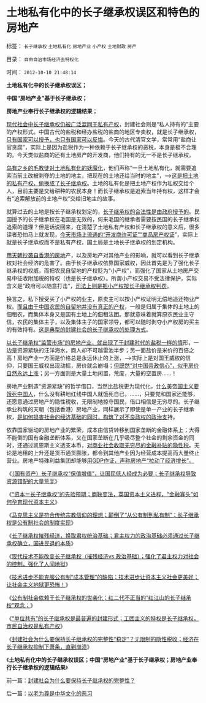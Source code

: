 # 土地私有化中的长子继承权误区和特色的房地产

标签： `长子继承权` `土地私有化` `房地产业` `小产权` `土地财政` `房产` 

目录： `自由自治市场经济去特权化`

时间： `2012-10-10 21:48:14`

**土地私有化中的长子继承权误区；**

**中国“房地产业”基于长子继承权；**

**房地产业奉行长子继承权的逻辑结果**；

[现代社会中长子继承权仍被广泛混同于私有产权](../../../2012/10/3/长子继承权是封建社会的基础，通往奴役之路的要害；.md)，封建社会则是“私人持有的”主要的产权形式。中国古代的盐税和经办盐税的盐商的地区专卖权，就是长子继承权，[只有国家可以授予，也只有国家可以反悔](../../../2012/10/6/长子继承权意味着政府干预,监管的本质就是长子继承权.md)。今天的古代清官文学，常常用“盐商让官贪腐”，实际上是因为盐税作为一种依赖于长子继承权的恶税，本身是极不合理的。今天类似盐商的还有土地房产的开发商，他们持有的无一不是长子继承权。

[乌有之乡的毛教徒对土地私有化的妖魔化](../../../2011/11/28/商业资本加速市场优化，私有化改革会暴露中国劳动力不足.md)，他们声称“一旦土地私有化，就需要追索当前土改被剥夺的土地的地主，把现在的土地还给当时的地主”，——>[这是把土地的私有产权，偷换成了长子继承权](../../../2012/10/5/“资本”只能是长子继承权.md)。土地的私有化是把土地产权作为私权交给个人，目前主要是交给耕种的农民本身！而长子继承权是追索当年持有权，这样才会有“追索解放前的土地产权”交给旧地主的故事。

就算过去的土地是按长子继承权划定的，[长子继承权的合法性是由政府授予的](../../../2012/10/3/长子继承权primogeniture是封建的基础.md)。民国授予的长子继承权在毛国是无效的，何来毛国的继承者需要按民国的长子继承权追索的道理？但是话说回来，在清楚了土地私有产权和长子继承权的意义后，很多读者恐怕马上就发现，[今天市场上流通的“开发商许可证”“商品房产权证](../../../2008/8/5/开发商本质上是从银行透支炒楼炒地的房市庄家.md)”，实际上就是长子继承权而不是私有产权，国土局是土地长子继承权的划定机构。

[用天朝抄袭自香港的房地](../../../2012/9/28/英国，美国，香港和中国的土地产权和私有制及钓鱼岛.md)产，以及房地产对其他产业的影响，就可以看到长子继承权对社会经济的危害了。由于长子继承权依靠国家威权，因此首先是为了强化长子继承权的权威，而把农民自留地的产权贬为“小产权”，而强化了国家从土地房产交易中征收附加税的特权（也是长子继承权）。所谓小产权交易不受法律保护，实际含义是“政府可以随意打击”，[司法上则是把小产权按长子继承权判罚](../../../2012/10/2/为什么私权归属的当前有效性原则是私有制的基础？.md)。

换言之，私下授受买了小产权的业主，原卖主可以按小产权证明无偿地追还物业产权。[而且由于中国农民的自留地并没有真正的产权](../../../2009/1/20/把土地产权还给农民，让土地私有化！.md)，一般是归属于集体的土地上的佃租农，而集体本身又是国有土地上的佃租法团。那就意味着就算原农民业主守信，农民的集体主子，以及集体主子的国家领导，都可以随时剥夺小产权房的买主的有效持有。[这是典型的封建社会的长子继承权的处理方式](../../../2012/10/4/中世纪教会的权威和国王革命和长子继承权.md)。

[以长子继承权“监管市场”的房地产业，就出现了于封建时代的盐税一样的情](../../../2010/10/3/世界第一的房价是索国民栖身需求的“盐税”.md)形，一边是资源紧缺的汪洋海水，商人却不可越雷池半步；另一面盐价是米价的百倍之高！房地产业一方面是价格总是永远休止的上涨，——>实际上是对国王威权的信仰，只要国王威权出现动摇，房价就会崩塌；[但既然“对中国帝政信心”，似乎房价自然永远上涨](../../../2010/4/22/奥地利学派：世界上最不能保值的就是房子！.md)；另一方面则是大量土地闲置，荒废，大量的空置房……！

房地产业制造“资源紧缺”的哲学借口，当然比盐税更为现代化，[什么美帝国主义要饿死中国人](http://darthvad.blog.163.com/blog/static/5339947020119610454890/)，什么没有耕地红线中国人就饿死自已，……，只要党和国家还能够，还愿意通过房地产的隐性税收，无限制地掠夺国民，借口相信是无穷尽的。长子继承业构筑的天朝（包括香港）房地产业，同样展示了即使是单一产业的长子继承权，[是如何损害社会的经济基础的同时，构筑了对不良政权的政治支](../../../2009/8/24/先富起来的五毛义工慈善活动.md)持。

依靠国家驱动的房地产业的繁荣，成本由信贷转移到国家垄断的金融体系上；大得不能倒的国有金融垄断体系，又在国家垄断在几乎吸尽整个社会的剩余资金的同时，还通过凯恩斯主义透支本币，[对商业社会收取无穷尽的金融补贴的隐性税](../../../2010/4/22/奥地利学派：世界上最不能保值的就是房子！.md)。无论是地租的上升还是货币通货膨胀，都令到其他产业因为经营成本提高而大量终止营业。房地产特殊利益集团却能够[用GDP作证，声称房地产“拉动了经济增长”。](../../../2012/5/27/三驾马车没有拉动过增长,“唱衰中国”的可能是真相.md)

《[（国有资产）长子继承权“保值增值”，让国民低人经成为必要；长子继承权导致资源错配的大量荒芜](../../../2012/10/6/长子继承权导致资源错配后的大量荒芜及大萧条.md)》

《[“资本＝长子继承权”的先验预期；商鞅变法，英国资本主义进程，“金融寡头”如何孕育现代资本主义](../../../2012/10/8/“资本＝长子继承权”，商鞅变法，英国维新，金融寡头.md)》

《[马克思主义是符合传统宗教信仰的理想；颠倒了“从公有制到私有制”；长子继承权是公有制社会的制度实现](../../../2012/10/8/长子继承权是公有制社会的制度实现.md)》

《[长子继承权摧残经济，换取君权统治基础；君主权力的政治基础必须通过长子继承权确立，国进民退的本质](../../../2012/10/8/长子继承权摧残经济，换取君权统治基础.md)》

《[现代技术不能改变长子继承权（摧残经济vs 政治基础）；强化了君主权力对社会的控制，强化了人间地狱](../../../2012/10/9/戈尔巴乔夫本来坐视亿万民众的枉死.md)》

《[技术进步不能克服公有制“成本管理”的缺陷；技术进步让资本主义社会更美好；让社会主义地狱更恐怖！](../../../2012/10/9/科学技术进步让资本主义更美好；让地狱更恐怖.md)》

《[公有制社会依赖于长子继承权的世袭化；红二代不正当的“红江山的长子继承权”观念；](../../../2012/10/9/公有制帝国的权力的长子继承权化，广泛世袭化；.md)》

《[“单位共有”的长子继承权是最普遍的封建形式；工团主义的特权是长子继承权，市民自治权是私有产权](../../../2012/10/10/一个贪官叫腐败，一个单位的腐败叫创收.md)》

《[封建社会为什么要保持长子继承权的完整性“稳定”？无限制的隐性税收；经济在长子继承权抑制下萧条，直到崩溃](../../../2012/10/10/封建社会为什么要保持长子继承权的完整性？.md)》

《**土地私有化中的长子继承权误区；中国“房地产业”基于长子继承权；房地产业奉行长子继承权的逻辑结果**》



前一篇：[封建社会为什么要保持长子继承权的完整性？](../../../2012/10/10/封建社会为什么要保持长子继承权的完整性？.md)

后一篇：[以老为尊是中华文化的恶习](../../../2012/10/10/以老为尊是中华文化的恶习.md)